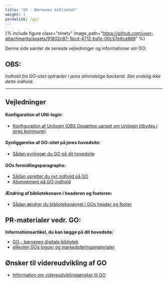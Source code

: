 ```yaml
---
title: "GO - Børnenes bibliotek"
weight: 1
permalink: /go/
---
```

{% include figure class="ninety" image_path="https://github.com/user-attachments/assets/91802c87-1bcd-4712-ba1e-00c57e6ca989" %}


Denne side samler de seneste vejledninger og informationer om GO. 


## OBS:
*Indhold fra GO-sitet optræder i jeres almindelige backend. Slet endelig ikke dette indhold.*

---

## Vejledninger
#### Konfiguration af UNI-login:
- [Konfiguration af Unilogin (OBS Opsættes uanset om Unilogin tilbydes i jeres kommune)](https://www.folkebibliotekernescms.dk/main/konfiguration/unilogin/)

#### Synliggørelse af GO-sitet på jeres hovedsite: 
- [Sådan synliggør du GO på dit hovedsite](https://www.folkebibliotekernescms.dk/main/go/synliggoer-go-paa-hovedsite/)

#### GOs formidlingsparagraphs:
- [Sådan opretter du nyt indhold på GO](https://www.folkebibliotekernescms.dk/main/go/opret-indhold-for-go/)
- [Abonnement på GO-indhold](https://www.folkebibliotekernescms.dk/main/go/abonnement-paa-go-indhold/)

#### Ændring af biblioteksnavn i headeren og footeren:
- [Sådan ændrer du biblioteksnavnet i GOs header og footer](https://www.folkebibliotekernescms.dk/main/go/aendre-biblioteksnavn-header-footer/)


## PR-materialer vedr. GO:
**Informationsartikel, du kan lægge på dit hovedsite:**
- [GO - børnenes digitale bibliotek](https://delingstjenesten.dk/artikler/go-bornenes-digitale-bibliotek-nb-husk-redigere-link-til-lokalt-go-inden-i-publicerer)
- [eReolen GOs logoer og markedsføringsmaterialer](https://delingstjenesten.dk/kampagner-pr/ereolen-gos-logoer-og-pr-materialer)


## Ønsker til videreudvikling af GO
- [Information om videreudviklingsønsker til GO](https://www.folkebibliotekernescms.dk/main/go/oensker-til-videreudvikling/)
